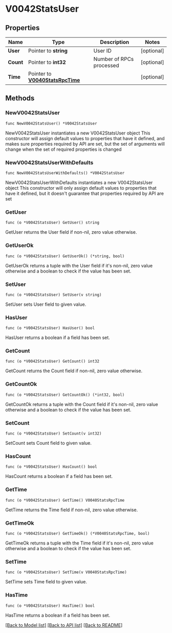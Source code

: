 # V0042StatsUser

## Properties

Name | Type | Description | Notes
------------ | ------------- | ------------- | -------------
**User** | Pointer to **string** | User ID | [optional] 
**Count** | Pointer to **int32** | Number of RPCs processed | [optional] 
**Time** | Pointer to [**V0040StatsRpcTime**](V0040StatsRpcTime.md) |  | [optional] 

## Methods

### NewV0042StatsUser

`func NewV0042StatsUser() *V0042StatsUser`

NewV0042StatsUser instantiates a new V0042StatsUser object
This constructor will assign default values to properties that have it defined,
and makes sure properties required by API are set, but the set of arguments
will change when the set of required properties is changed

### NewV0042StatsUserWithDefaults

`func NewV0042StatsUserWithDefaults() *V0042StatsUser`

NewV0042StatsUserWithDefaults instantiates a new V0042StatsUser object
This constructor will only assign default values to properties that have it defined,
but it doesn't guarantee that properties required by API are set

### GetUser

`func (o *V0042StatsUser) GetUser() string`

GetUser returns the User field if non-nil, zero value otherwise.

### GetUserOk

`func (o *V0042StatsUser) GetUserOk() (*string, bool)`

GetUserOk returns a tuple with the User field if it's non-nil, zero value otherwise
and a boolean to check if the value has been set.

### SetUser

`func (o *V0042StatsUser) SetUser(v string)`

SetUser sets User field to given value.

### HasUser

`func (o *V0042StatsUser) HasUser() bool`

HasUser returns a boolean if a field has been set.

### GetCount

`func (o *V0042StatsUser) GetCount() int32`

GetCount returns the Count field if non-nil, zero value otherwise.

### GetCountOk

`func (o *V0042StatsUser) GetCountOk() (*int32, bool)`

GetCountOk returns a tuple with the Count field if it's non-nil, zero value otherwise
and a boolean to check if the value has been set.

### SetCount

`func (o *V0042StatsUser) SetCount(v int32)`

SetCount sets Count field to given value.

### HasCount

`func (o *V0042StatsUser) HasCount() bool`

HasCount returns a boolean if a field has been set.

### GetTime

`func (o *V0042StatsUser) GetTime() V0040StatsRpcTime`

GetTime returns the Time field if non-nil, zero value otherwise.

### GetTimeOk

`func (o *V0042StatsUser) GetTimeOk() (*V0040StatsRpcTime, bool)`

GetTimeOk returns a tuple with the Time field if it's non-nil, zero value otherwise
and a boolean to check if the value has been set.

### SetTime

`func (o *V0042StatsUser) SetTime(v V0040StatsRpcTime)`

SetTime sets Time field to given value.

### HasTime

`func (o *V0042StatsUser) HasTime() bool`

HasTime returns a boolean if a field has been set.


[[Back to Model list]](../README.md#documentation-for-models) [[Back to API list]](../README.md#documentation-for-api-endpoints) [[Back to README]](../README.md)


